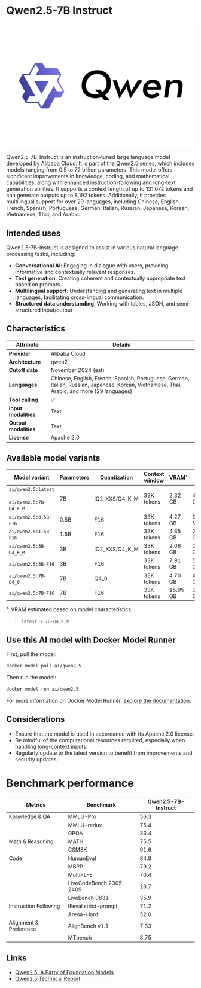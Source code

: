 
# Qwen2.5-7B Instruct

![logo](https://github.com/docker/model-cards/raw/refs/heads/main/logos/qwen-280x184-overview@2x.svg)

Qwen2.5-7B-Instruct is an instruction-tuned large language model developed by Alibaba Cloud. It is part of the Qwen2.5 series, which includes models ranging from 0.5 to 72 billion parameters. This model offers significant improvements in knowledge, coding, and mathematical capabilities, along with enhanced instruction-following and long-text generation abilities. It supports a context length of up to 131,072 tokens and can generate outputs up to 8,192 tokens. Additionally, it provides multilingual support for over 29 languages, including Chinese, English, French, Spanish, Portuguese, German, Italian, Russian, Japanese, Korean, Vietnamese, Thai, and Arabic.

## Intended uses

Qwen2.5-7B-Instruct is designed to assist in various natural language processing tasks, including:

- **Conversational AI**: Engaging in dialogue with users, providing informative and contextually relevant responses.
- **Text generation**: Creating coherent and contextually appropriate text based on prompts.
- **Multilingual support**: Understanding and generating text in multiple languages, facilitating cross-lingual communication.
- **Structured data understanding**: Working with tables, JSON, and semi-structured input/output


## Characteristics

| Attribute             | Details            |
|---------------------- |--------------------|
| **Provider**          | Alibaba Cloud      |
| **Architecture**      | qwen2              |
| **Cutoff date**       | November 2024 (est)|
| **Languages**         | Chinese, English, French, Spanish, Portuguese, German, Italian, Russian, Japanese, Korean, Vietnamese, Thai, Arabic, and more (29 languages) |
| **Tool calling**      | ✅                 |
| **Input modalities**  | Text               |
| **Output modalities** | Text               |
| **License**           | Apache 2.0         |

## Available model variants

| Model variant | Parameters | Quantization | Context window | VRAM¹ | Size |
|---------------|------------|--------------|----------------|------|-------|
| `ai/qwen2.5:latest`<br><br>`ai/qwen2.5:7B-Q4_K_M` | 7B | IQ2_XXS/Q4_K_M | 33K tokens | 2.32 GB | 4.36 GB |
| `ai/qwen2.5:0.5B-F16` | 0.5B | F16 | 33K tokens | 4.27 GB | 942.43 MB |
| `ai/qwen2.5:1.5B-F16` | 1.5B | F16 | 33K tokens | 4.85 GB | 2.88 GB |
| `ai/qwen2.5:3B-Q4_K_M` | 3B | IQ2_XXS/Q4_K_M | 33K tokens | 2.06 GB | 1.79 GB |
| `ai/qwen2.5:3B-F16` | 3B | F16 | 33K tokens | 7.91 GB | 5.75 GB |
| `ai/qwen2.5:7B-Q4_0` | 7B | Q4_0 | 33K tokens | 4.70 GB | 4.12 GB |
| `ai/qwen2.5:7B-F16` | 7B | F16 | 33K tokens | 15.95 GB | 14.19 GB |

¹: VRAM estimated based on model characteristics.

> `latest` → `7B-Q4_K_M`

## Use this AI model with Docker Model Runner

First, pull the model:

```bash
docker model pull ai/qwen2.5
```

Then run the model:

```bash
docker model run ai/qwen2.5
```

For more information on Docker Model Runner, [explore the documentation](https://docs.docker.com/desktop/features/model-runner/).

## Considerations

- Ensure that the model is used in accordance with its Apache 2.0 license.
- Be mindful of the computational resources required, especially when handling long-context inputs.
- Regularly update to the latest version to benefit from improvements and security updates.

# Benchmark performance

| Metrics                   | Benchmark                | Qwen2.5-7B-Instruct |
|---------------------------|--------------------------|---------------------|
| Knowledge & QA            | MMLU-Pro                 | 56.3                |
|                           | MMLU-redux               | 75.4                |
|                           | GPQA                     | 36.4                |
| Math & Reasoning          | MATH                     | 75.5                |
|                           | GSM8K                    | 91.6                |
| Code                      | HumanEval                | 84.8                |
|                           | MBPP                     | 79.2                |
|                           | MultiPL-E                | 70.4                |
|                           | LiveCodeBench 2305-2409  | 28.7                |
|                           | LiveBench 0831           | 35.9                |
| Instruction Following     | IFeval strict-prompt     | 71.2                |
|                           | Arena-Hard               | 52.0                |
| Alignment & Preference    | AlignBench v1.1          | 7.33                |
|                           | MTbench                  | 8.75                |

## Links

- [Qwen2.5: A Party of Foundation Models](https://qwenlm.github.io/blog/qwen2.5/)
- [Qwen2.5 Technical Report](https://arxiv.org/abs/2412.15115)
